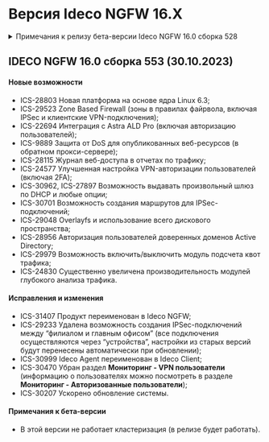 # Версия Ideco NGFW 16.X

<details>

<summary>Примечания к релизу бета-версии Ideco NGFW 16.0 сборка 528</summary>

**Дата выхода версии**: 20.10.2023.

Техническая поддержка и обратная связь (поможет нам улучшить продукт):

* Обсудить версию в телеграмм-канале с разработчиками: [https://t.me/idecoutm](https://t.me/idecoutm)
* Портал технической поддержки: [https://help.ideco.ru/](https://help.ideco.ru/)
* Электронная почта: help@ideco.ru
* Telegram: [ideco.bot](https://telegram.im/@ideco_support_bot)


[Скачать Ideco NGFW 16](https://my.ideco.ru/). \
Автоматическая регистрация тестовой лицензии: my.ideco.ru (полный функционал на 40 дней и 10 000 пользователей). 

**Обновление с релизов Ideco UTM 8.12 и старше**

Обновление с релиза Ideco UTM 13 возможно через автоматические обновления (тестовый канал, будет доступна в ближайшее время). \
Обновление с релизов 8.х, 9.х, 10.х, 11.х, 12.х возможно через автоматические обновления с промежуточным обновлением до версий 9.11, 10.7, 11.10, 12.8. \
После обновлении на Ideco UTM 15 приостанавливается  синхронизация с Active Directory, если локальные пользователи Ideco UTM находятся в группах Active Directory.

**Обновление с версии Ideco UTM 7.9.9**

Прямое обновление до версии 15 напрямую невозможно.\
Возможна миграция настроек (загрузка бэкапа настроек) на предварительно установленную версию [9.11](https://storage.yandexcloud.net/ideco-utm-iso/Ideco-UTM-9-11-2.iso) и дальнейшее обновление до версии 14.0 с помощью автоматического обновления.

</details>

## IDECO NGFW 16.0 сборка 553 (30.10.2023)

#### Новые возможности

* ICS-28803 Новая платформа на основе ядра Linux 6.3;
* ICS-29523 Zone Based Firewall (зоны в правилах файрвола, включая IPSec и клиентские VPN-подключения);
* ICS-22694 Интеграция с Astra ALD Pro (включая авторизацию пользователей);
* ICS-9889 Защита от DoS для опубликованных веб-ресурсов (в обратном прокси-сервере);
* ICS-28115 Журнал веб-доступа в отчетах по трафику;
* ICS-24577 Улучшенная настройка VPN-авторизации пользователей (включая 2FA);
* ICS-30962, ICS-27897 Возможность выдавать произвольный шлюз по DHCP и любые опции;
* ICS-30701 Возможность создания маршрутов для IPSec-подключений;
* ICS-29048 Overlayfs и использование всего дискового пространства;
* ICS-28956 Авторизация пользователей доверенных доменов Active Directory;
* ICS-29979 Возможность включить/выключить модуль подсчета квот трафика;
* ICS-24830 Существенно увеличена производительность модулей глубокого анализа трафика.

#### Исправления и изменения

* ICS-31407 Продукт переименован в Ideco NGFW;
* ICS-29233 Удалена возможность создания IPSec-подключений между “филиалом и главным офисом” (все подключения осуществляются через “устройства”, настройки из старых версий будут перенесены автоматически при обновлении);
* ICS-30999 Ideco Agent переименован в Ideco Client;
* ICS-30470 Убран раздел **Мониторинг - VPN пользователи** (информацию о пользователях можно посмотреть в разделе **Мониторинг - Авторизованные пользователи**);
* ICS-30207 Ускорено обновление системы.

#### Примечания к бета-версии

* В этой версии не работает кластеризация (в релизе будет работать).